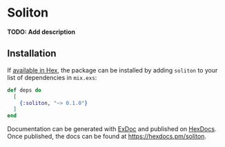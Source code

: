 # Soliton

**TODO: Add description**

## Installation

If [available in Hex](https://hex.pm/docs/publish), the package can be installed
by adding `soliton` to your list of dependencies in `mix.exs`:

```elixir
def deps do
  [
    {:soliton, "~> 0.1.0"}
  ]
end
```

Documentation can be generated with [ExDoc](https://github.com/elixir-lang/ex_doc)
and published on [HexDocs](https://hexdocs.pm). Once published, the docs can
be found at <https://hexdocs.pm/soliton>.

